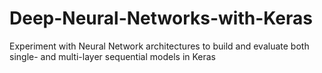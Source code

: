 # Deep-Neural-Networks-with-Keras
Experiment with Neural Network architectures to build and evaluate both single- and multi-layer sequential models in Keras
